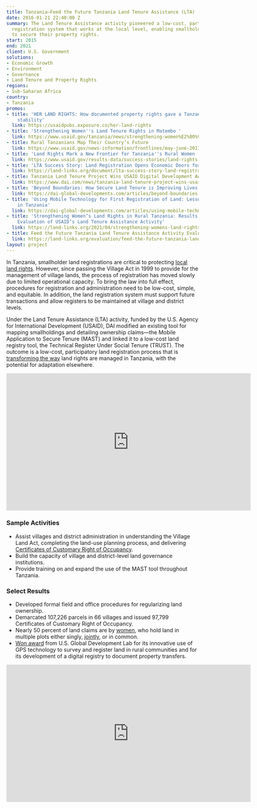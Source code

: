 ```yaml
---
title: Tanzania—Feed the Future Tanzania Land Tenure Assistance (LTA)
date: 2016-01-21 22:40:00 Z
summary: The Land Tenure Assistance activity pioneered a low-cost, participatory land
  registration system that works at the local level, enabling smallholder landowners
  to secure their property rights.
start: 2015
end: 2021
client: U.S. Government
solutions:
- Economic Growth
- Environment
- Governance
- Land Tenure and Property Rights
regions:
- Sub-Saharan Africa
country:
- Tanzania
promos:
- title: 'HER LAND RIGHTS: How documented property rights gave a Tanzanian widow financial
    stability'
  link: https://usaidpubs.exposure.co/her-land-rights
- title: 'Strengthening Women''s Land Tenure Rights in Matembo '
  link: https://www.usaid.gov/tanzania/news/strengthening-women%E2%80%99s-land-tenure-rights-matembo
- title: Rural Tanzanians Map Their Country’s Future
  link: https://www.usaid.gov/news-information/frontlines/may-june-2017/rural-tanzanians-map-their-countrys-future
- title: 'Land Rights Mark a New Frontier for Tanzania''s Rural Women '
  link: https://www.usaid.gov/results-data/success-stories/land-rights-mark-new-frontier-rural-women
- title: 'LTA Success Story: Land Registration Opens Economic Doors for Women in Kiponzelo'
  link: https://land-links.org/document/lta-success-story-land-registration-opens-economic-doors-women-kiponzelo/
- title: Tanzania Land Tenure Project Wins USAID Digital Development Award
  link: https://www.dai.com/news/tanzania-land-tenure-project-wins-usaid-digital-development-award
- title: 'Beyond Boundaries: How Secure Land Tenure is Improving Lives in Rural Tanzania'
  link: https://dai-global-developments.com/articles/beyond-boundaries-how-secure-land-tenure-is-improving-lives-in-rural-tanzania?utm_source=daidotcom
- title: 'Using Mobile Technology for First Registration of Land: Lessons Learned
    in Tanzania'
  link: https://dai-global-developments.com/articles/using-mobile-technology-for-first-registration-of-land-lessons-learned-in-tanzania
- title: 'Strengthening Women’s Land Rights in Rural Tanzania: Results from an Impact
    Evaluation of USAID’s Land Tenure Assistance Activity'
  link: https://land-links.org/2021/04/strengthening-womens-land-rights-in-rural-tanzania-results-from-an-impact-evaluation-of-usaids-land-tenure-assistance-activity/
- title: Feed the Future Tanzania Land Tenure Assistance Activity Evaluation
  link: https://land-links.org/evaluation/feed-the-future-tanzania-land-tenure-assistance-activity/
layout: project
---
```


In Tanzania, smallholder land registrations are critical to protecting [local land rights](https://usaidpubs.exposure.co/her-land-rights). However, since passing the Village Act in 1999 to provide for the management of village lands, the process of registration has moved slowly due to limited operational capacity. To bring the law into full effect, procedures for registration and administration need to be low-cost, simple, and equitable. In addition, the land registration system must support future transactions and allow registers to be maintained at village and district levels.

Under the Land Tenure Assistance (LTA) activity, funded by the U.S. Agency for International Development (USAID), DAI modified an existing tool for mapping smallholdings and detailing ownership claims—the Mobile Application to Secure Tenure (MAST) and linked it to a low-cost land registry tool, the Technical Register Under Social Tenure (TRUST). The outcome is a low-cost, participatory land registration process that is [transforming the way](https://www.usaid.gov/news-information/frontlines/may-june-2017/rural-tanzanians-map-their-countrys-future) land rights are managed in Tanzania, with the potential for adaptation elsewhere.

<iframe src="https://player.vimeo.com/video/326565759" width="640" height="360" frameborder="0" webkitallowfullscreen mozallowfullscreen allowfullscreen></iframe>

### Sample Activities

* Assist villages and district administration in understanding the Village Land Act, completing the land-use planning process, and delivering [Certificates of Customary Right of Occupancy](https://www.usaid.gov/tanzania/news/strengthening-women%E2%80%99s-land-tenure-rights-matembo).
* Build the capacity of village and district-level land governance institutions.
* Provide training on and expand the use of the MAST tool throughout Tanzania.

### Select Results

* Developed formal field and office procedures for regularizing land ownership.
* Demarcated 107,226 parcels in 66 villages and issued 97,799 Certificates of Customary Right of Occupancy.
* Nearly 50 percent of land claims are by [women](https://www.usaid.gov/results-data/success-stories/land-rights-mark-new-frontier-rural-women), who hold land in multiple plots either singly, [jointly](https://land-links.org/document/lta-success-story-land-registration-opens-economic-doors-women-kiponzelo/), or in common.
* [Won award](https://www.dai.com/news/tanzania-land-tenure-project-wins-usaid-digital-development-award) from U.S. Global Development Lab for its innovative use of GPS technology to survey and register land in rural communities and for its development of a digital registry to document property transfers.

<iframe src="https://player.vimeo.com/video/206238160" width="640" height="360" frameborder="0" webkitallowfullscreen mozallowfullscreen allowfullscreen></iframe>
